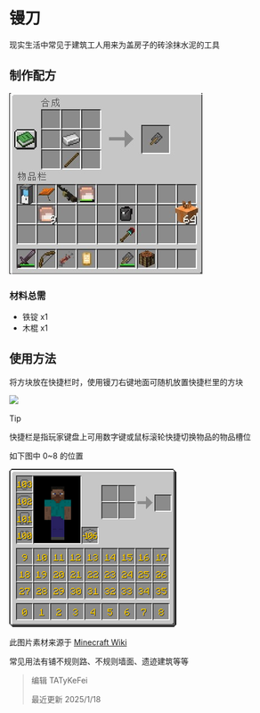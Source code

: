 # 镘刀

现实生活中常见于建筑工人用来为盖房子的砖涂抹水泥的工具

## 制作配方

<img src="./tools/trowel/img/craft.jpg">

### 材料总需

* 铁锭 x1
* 木棍 x1

## 使用方法

将方块放在快捷栏时，使用镘刀右键地面可随机放置快捷栏里的方块

<img src="./tools/trowel/img/demo.gif">

> [!TIP]
> 快捷栏是指玩家键盘上可用数字键或鼠标滚轮快捷切换物品的物品槽位
>
> 如下图中 0~8 的位置
>
> ![](./img/Items_slot_number.png)
>
> 此图片素材来源于 [Minecraft Wiki](https://zh.minecraft.wiki/w/%E7%89%A9%E5%93%81%E6%A0%8F?variant=zh-cn)

常见用法有铺不规则路、不规则墙面、遗迹建筑等等

> 编辑 TATyKeFei
>
> 最近更新 2025/1/18